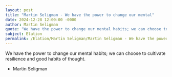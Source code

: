 ```yaml
---
layout: post
title: "Martin Seligman - We have the power to change our mental"
date: 2024-12-28 12:00:00 -0000
author: Martin Seligman
quote: "We have the power to change our mental habits; we can choose to cultivate resilience and good habits of thought."
subject: Elation
permalink: /Elation/Martin Seligman/Martin Seligman - We have the power to change our mental
---
```


We have the power to change our mental habits; we can choose to cultivate resilience and good habits of thought.

- Martin Seligman
